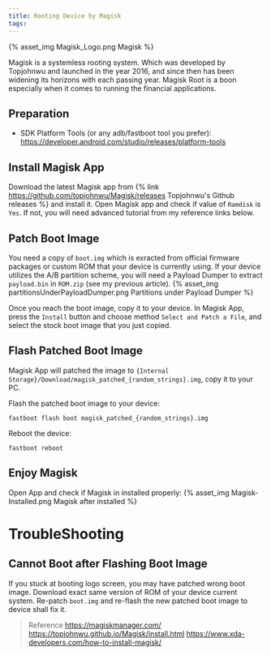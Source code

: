 ```yaml
---
title: Rooting Device by Magisk
tags:
---
```


{% asset_img Magisk_Logo.png Magisk %}

Magisk is a systemless rooting system.
Which was developed by Topjohnwu and launched in the year 2016, and since then has been widening its horizons with each passing year.
Magisk Root is a boon especially when it comes to running the financial applications.

<!-- more -->

## Preparation

+ SDK Platform Tools (or any adb/fastboot tool you prefer):
https://developer.android.com/studio/releases/platform-tools

## Install Magisk App

Download the latest Magisk app from {% link https://github.com/topjohnwu/Magisk/releases Topjohnwu's Github releases %} and install it.
Open Magisk app and check if value of `Ramdisk` is `Yes`. If not, you will need advanced tutorial from my reference links below.

## Patch Boot Image

You need a copy of `boot.img` which is exracted from official firmware packages or custom ROM that your device is currently using.
If your device utilizes the A/B partition scheme, you will need a Payload Dumper to extract `payload.bin` in `ROM.zip` (see my previous article).
{% asset_img partitionsUnderPayloadDumper.png Partitions under Payload Dumper %}

Once you reach the boot image, copy it to your device.
In Magisk App, press the `Install` button and choose method `Select and Patch a File`, and select the stock boot image that you just copied.

## Flash Patched Boot Image

Magisk App will patched the image to `{Internal Storage}/Download/magisk_patched_{random_strings}.img`, copy it to your PC.

Flash the patched boot image to your device:
```
fastboot flash boot magisk_patched_{random_strings}.img
```

Reboot the device:
```
fastboot reboot
```

## Enjoy Magisk

Open App and check if Magisk in installed properly:
{% asset_img Magisk-Installed.png Magisk after installed %}


# TroubleShooting

## Cannot Boot after Flashing Boot Image

If you stuck at booting logo screen, you may have patched wrong boot image.
Download exact same version of ROM of your device current system. Re-patch `boot.img` and re-flash the new patched boot image to device shall fix it.

> Reference
> https://magiskmanager.com/
> https://topjohnwu.github.io/Magisk/install.html
> https://www.xda-developers.com/how-to-install-magisk/